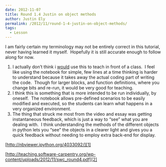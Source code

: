 ```yaml
---
date: 2012-11-07
title: Round 1.4 Justin on object methods
author: Justin Ely
permalink: /2012/11/round-1-4-justin-on-object-methods/
tags:
  - Lesson
---
```

I am fairly certain my terminology may not be entirely correct in this tutorial, never having learned it myself.  Hopefully it is still accurate enough to follow along for now.

1.  I actually don&#8217;t think i <span style="text-decoration: underline;">would</span> use this to teach in front of a class.  I feel like using the notebook for simple, few lines at a time thinking is harder to understand because it takes away the actual coding part of writing the code.  Though for larger blocks, and function definitions, where you change bits and re-run, it would be very good for teaching.
2.  I think this is something that is more intended to be run individually, by oneself.  The notebook allows pre-defined scenarios to be easily modified and executed, so the students can learn what happens in a very organized environment.
3.  The thing that struck me most from the video and essay was getting instantaneous feedback, which is just a way to &#8220;see&#8221; what you are dealing with.  I think understanding the methods of the different objects in python lets you &#8220;see&#8221; the objects in a clearer light and gives you a quick feedback without needing to employ extra back-end for display.

[http://nbviewer.ipython.org/4033092/][1]

[http://teaching.software-carpentry.org/wp-content/uploads/2012/11/swc_round4.pdf][2]

 [1]: http://nbviewer.ipython.org/4033092/ "notebook"
 [2]: http://teaching.software-carpentry.org/wp-content/uploads/2012/11/swc_round4.pdf "concept map"
